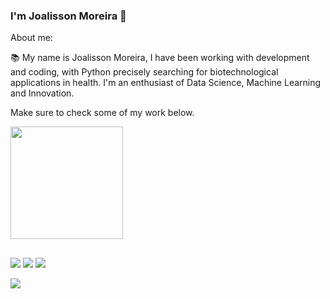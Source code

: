 ### I'm Joalisson Moreira 👋


About me:

:books: My name is Joalisson Moreira, I have been working with development
and coding, with Python precisely searching for biotechnological applications in health. I'm an enthusiast of Data Science, Machine Learning and Innovation.

Make sure to check some of my work below.

<div>
	<a href="http://https://github.com/joalissoncm">
	<img height="180cm" src="https://github-readme-stats.vercel.app/api?username=joalissoncm&show_icons=true&theme=dracula&include_all_comits-true&count_private-true"/>
</div>
	
##
<div>
 <a href="https://www.instagram.com/joalisson.study" target="_blank"><img src="https://user-images.githubusercontent.com/63914002/131933876-60b996c8-2bca-4bb3-a2a5-29a954f6ad5f.png" target="_blank"></a>
 <a href="mailto:joalisson.contato@gmail.com"><img src="https://user-images.githubusercontent.com/63914002/131935656-072d5aff-c7af-482b-a9c7-750950f76029.png" target="_blank"></a>
<a href="https://www.linkedin.com/in/joalisson-da-costa-moreira-12119b220"><img src="https://user-images.githubusercontent.com/63914002/132699983-32897d84-5900-4d8e-aa70-0fbcfcf3a924.png" target="_blank"></a>

<a href="https://medium.com/@joalissoncm"><img src="https://img.shields.io/badge/Medium-12100E?style=for-the-badge&logo=medium&logoColor=white" target="_blank"></a>
</div>

  

<!--
**JoalissonCM/joalissoncm** is a ✨ _special_ ✨ repository because its `README.md` (this file) appears on your GitHub profile.



Here are some ideas to get you started:

- 🔭 I’m currently working on ...
- 🌱 I’m currently learning ...
- 👯 I’m looking to collaborate on ...
- 🤔 I’m looking for help with ...
- 💬 Ask me about ...
- 📫 How to reach me: ...
- 😄 Pronouns: ...
- ⚡ Fun fact: ...
-->
